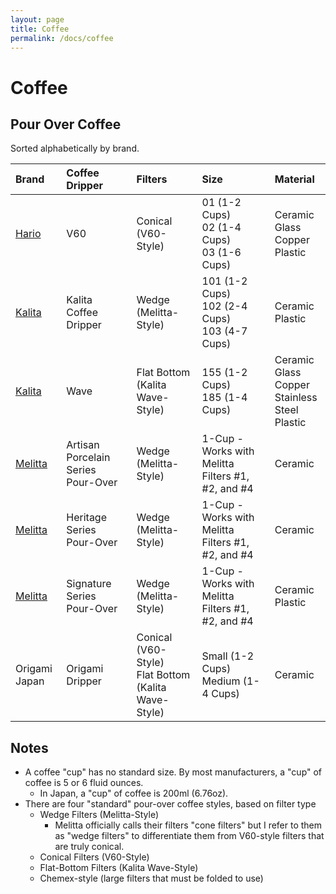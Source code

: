```yaml
---
layout: page
title: Coffee
permalink: /docs/coffee
---
```


# Coffee

## Pour Over Coffee

Sorted alphabetically by brand.

|Brand|Coffee Dripper|Filters|Size|Material|
|:-------------|:----|:------|:---|:-------|
|[Hario]|V60|Conical (V60-Style)|01 (1-2 Cups)<br>02 (1-4 Cups)<br>03 (1-6 Cups)|Ceramic<br>Glass<br>Copper<br>Plastic|
|[Kalita]|Kalita Coffee Dripper|Wedge (Melitta-Style)|101 (1-2 Cups)<br>102 (2-4 Cups)<br>103 (4-7 Cups)|Ceramic<br>Plastic|
|[Kalita]|Wave|Flat Bottom (Kalita Wave-Style)|155 (1-2 Cups)<br>185 (1-4 Cups)|Ceramic<br>Glass<br>Copper<br>Stainless Steel<br>Plastic|
|[Melitta]|Artisan Porcelain Series Pour-Over|Wedge (Melitta-Style)|1-Cup - Works with Melitta Filters #1, #2, and #4|Ceramic|
|[Melitta]|Heritage Series Pour-Over|Wedge (Melitta-Style)|1-Cup - Works with Melitta Filters #1, #2, and #4|Ceramic|
|[Melitta]|Signature Series Pour-Over|Wedge (Melitta-Style)|1-Cup - Works with Melitta Filters #1, #2, and #4|Ceramic<br>Plastic|
|Origami Japan|Origami Dripper|Conical (V60-Style)<br>Flat Bottom (Kalita Wave-Style)|Small (1-2 Cups)<br>Medium (1-4 Cups)|Ceramic|


## Notes

- A coffee "cup" has no standard size. By most manufacturers, a "cup" of coffee is 5 or 6 fluid ounces.
  - In Japan, a "cup" of coffee is 200ml (6.76oz).
- There are four "standard" pour-over coffee styles, based on filter type
  - Wedge Filters (Melitta-Style)
    - Melitta officially calls their filters "cone filters" but I refer to them as "wedge filters" to differentiate them from V60-style filters that are truly conical.
  - Conical Filters (V60-Style)
  - Flat-Bottom Filters (Kalita Wave-Style)
  - Chemex-style (large filters that must be folded to use)

<!-- references -->

[Hario]:https://www.hario-usa.com/
[Kalita]:https://kalita.org/
[Melitta]:https://www.melitta.com/